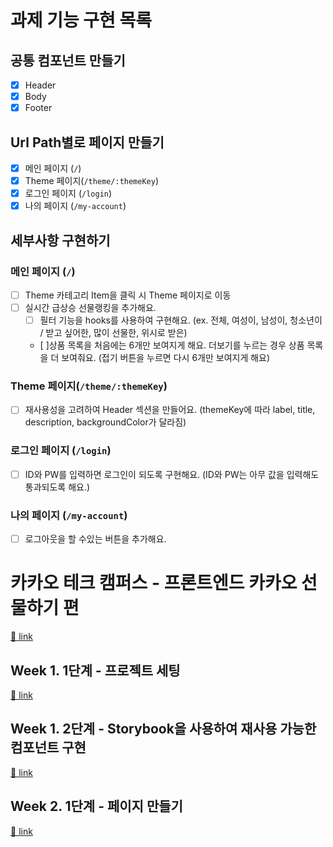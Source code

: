 # 과제 기능 구현 목록

## 공통 컴포넌트 만들기

- [x] Header
- [x] Body
- [x] Footer

## Url Path별로 페이지 만들기

- [x] 메인 페이지 (`/`)
- [x] Theme 페이지(`/theme/:themeKey`)
- [x] 로그인 페이지 (`/login`)
- [x] 나의 페이지 (`/my-account`)

## 세부사항 구현하기

### 메인 페이지 (`/`)

- [ ] Theme 카테고리 Item을 클릭 시 Theme 페이지로 이동
- [ ] 실시간 급상승 선물랭킹을 추가해요.
  - [ ] 필터 기능을 hooks를 사용하여 구현해요. (ex. 전체, 여성이, 남성이, 청소년이 / 받고 싶어한, 많이 선물한, 위시로 받은)
  - [ ]상품 목록을 처음에는 6개만 보여지게 해요. 더보기를 누르는 경우 상품 목록을 더 보여줘요. (접기 버튼을 누르면 다시 6개만 보여지게 해요)

### Theme 페이지(`/theme/:themeKey`)

- [ ] 재사용성을 고려하여 Header 섹션을 만들어요. (themeKey에 따라 label, title, description, backgroundColor가 달라짐)

### 로그인 페이지 (`/login`)

- [ ] ID와 PW를 입력하면 로그인이 되도록 구현해요. (ID와 PW는 아무 값을 입력해도 통과되도록 해요.)

### 나의 페이지 (`/my-account`)

- [ ] 로그아웃을 할 수있는 버튼을 추가해요.

# 카카오 테크 캠퍼스 - 프론트엔드 카카오 선물하기 편

[🔗 link](https://edu.nextstep.camp/s/hazAC9xa)

## Week 1. 1단계 - 프로젝트 세팅

[🔗 link](https://edu.nextstep.camp/s/hazAC9xa/ls/QzgHvzRM)

## Week 1. 2단계 - Storybook을 사용하여 재사용 가능한 컴포넌트 구현

[🔗 link](https://edu.nextstep.camp/s/hazAC9xa/ls/4wYFPW1K)

## Week 2. 1단계 - 페이지 만들기

[🔗 link](https://edu.nextstep.camp/s/hazAC9xa/ls/QzV1ncxk)
